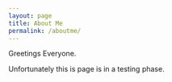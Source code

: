 ```yaml
---
layout: page
title: About Me
permalink: /aboutme/
---
```


Greetings Everyone. 

Unfortunately this is page is in a testing phase.
